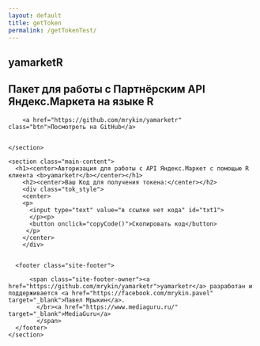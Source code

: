 ```yaml
---
layout: default
title: getToken
permalink: /getTokenTest/
---
```


<script>
  function copyCode() {
    var copyText = document.getElementById("txt1");
    copyText.select();
    document.execCommand("copy");
  }
    
  window.onload = function() {
  document.getElementById('txt1').value = window.location.href.slice(window.location.href.indexOf('=') + 1, window.location.href.slice().length);}
</script>
  
  <body>
    <section class="page-header">
      <h1 class="project-name">yamarketR</h1>
      <h2 class="project-tagline">Пакет для работы с Партнёрским API Яндекс.Маркета на языке R</h2>
      
        <a href="https://github.com/mrykin/yamarketr" class="btn">Посмотреть на GitHub</a>
      
      
    </section>

    <section class="main-content">
      <h1><center>Авторизация для работы с API Яндекс.Маркет с помощью R клиента <b>yamarketr</b></center></h1>
        <h2><center>Ваш Код для получения токена:</center></h2>
        <div class="tok_style">
        <center>
        <p>
          <input type="text" value="в ссылке нет кода" id="txt1">
          </p><p>
          <button onclick="copyCode()">Скопировать код</button>
         </p>
        </center>
        </div>


      <footer class="site-footer">
        
          <span class="site-footer-owner"><a href="https://github.com/mrykin/yamarketr">yamarketr</a> разработан и поддерживается <a href="https://facebook.com/mrykin.pavel" target="_blank">Павел Мрыкин</a>.
            </br><a href="https://www.mediaguru.ru/" target="_blank">MediaGuru</a>
            </span>
      </footer>
    </section>

    
  </body>
</html>
